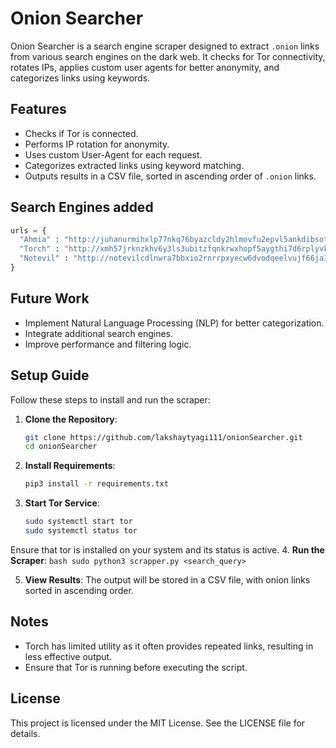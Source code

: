 # Onion Searcher

Onion Searcher is a search engine scraper designed to extract `.onion` links from various search engines on the dark web. It checks for Tor connectivity, rotates IPs, applies custom user agents for better anonymity, and categorizes links using keywords.

## Features
- Checks if Tor is connected.
- Performs IP rotation for anonymity.
- Uses custom User-Agent for each request.
- Categorizes extracted links using keyword matching.
- Outputs results in a CSV file, sorted in ascending order of `.onion` links.

## Search Engines added
  ```python
  urls = {
    "Ahmia" : "http://juhanurmihxlp77nkq76byazcldy2hlmovfu2epvl5ankdibsot4csyd.onion",
    "Torch" : "http://xmh57jrknzkhv6y3ls3ubitzfqnkrwxhopf5aygthi7d6rplyvk3noyd.onion",
    "Notevil" : "http://notevilcdlnwra7bbxio2rnrrpxyecw6dvodqeelvujf66ja3ssbdcid.onion"
}
  ```
## Future Work
- Implement Natural Language Processing (NLP) for better categorization.
- Integrate additional search engines.
- Improve performance and filtering logic.

## Setup Guide
Follow these steps to install and run the scraper:

1. **Clone the Repository**:
    ```bash
    git clone https://github.com/lakshaytyagi111/onionSearcher.git
    cd onionSearcher
    ```

2. **Install Requirements**:
    ```bash
    pip3 install -r requirements.txt
    ```

3. **Start Tor Service**:
    ```bash
    sudo systemctl start tor
    sudo systemctl status tor
    ```
Ensure that tor is installed on your system and its status is active.
4. **Run the Scraper**:
    ```bash
    sudo python3 scrapper.py <search_query>
    ```

5. **View Results**:
    The output will be stored in a CSV file, with onion links sorted in ascending order.

## Notes
- Torch has limited utility as it often provides repeated links, resulting in less effective output.
- Ensure that Tor is running before executing the script.

## License
This project is licensed under the MIT License. See the LICENSE file for details.
